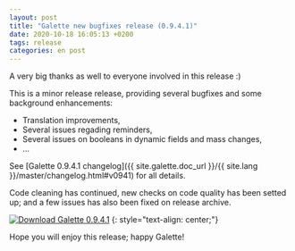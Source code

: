 ```yaml
---
layout: post
title: "Galette new bugfixes release (0.9.4.1)"
date: 2020-10-18 16:05:13 +0200
tags: release
categories: en post
---
```


A very big thanks as well to everyone involved in this release :)

This is a minor release release, providing several bugfixes and some background enhancements:

* Translation improvements,
* Several issues regading reminders,
* Several issues on booleans in dynamic fields and mass changes,
* ...

See [Galette 0.9.4.1 changelog]({{ site.galette.doc_url }}/{{ site.lang }}/master/changelog.html#v0941) for all details.

Code cleaning has continued, new checks on code quality has been setted up; and a few issues has also been fixed on release archive.

[![Download Galette 0.9.4.1](https://img.shields.io/badge/0.9.4.1-Download_Galette-ffb619.svg?logo=php&logoColor=white&style=for-the-badge)](https://download.tuxfamily.org/galette/galette-0.9.4.1.tar.bz2)
{: style="text-align: center;"}

Hope you will enjoy this release; happy Galette!
